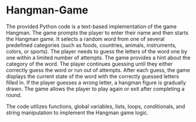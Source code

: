 # Hangman-Game
The provided Python code is a text-based implementation of the game Hangman. The game prompts the player to enter their name and then starts the Hangman game. It selects a random word from one of several predefined categories (such as foods, countries, animals, instruments, colors, or sports). The player needs to guess the letters of the word one by one within a limited number of attempts. The game provides a hint about the category of the word. The player continues guessing until they either correctly guess the word or run out of attempts. After each guess, the game displays the current state of the word with the correctly guessed letters filled in. If the player guesses a wrong letter, a hangman figure is gradually drawn. The game allows the player to play again or exit after completing a round.

The code utilizes functions, global variables, lists, loops, conditionals, and string manipulation to implement the Hangman game logic.
